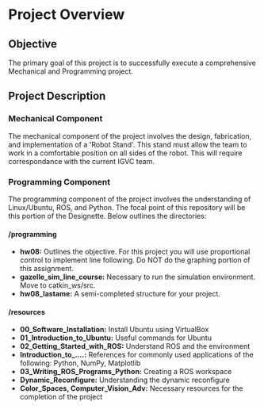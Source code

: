 # Project Overview

## Objective

The primary goal of this project is to successfully execute a comprehensive Mechanical and Programming project.

## Project Description

### Mechanical Component

The mechanical component of the project involves the design, fabrication, and implementation of a 'Robot Stand'. This stand must allow the team to work in a comfortable position on all sides of the robot. This will require correspondance with the current IGVC team.

### Programming Component

The programming component of the project involves the understanding of Linux/Ubuntu, ROS, and Python. The focal point of this repository will be this portion of the Designette. Below outlines the directories:

#### /programming

- **hw08:** Outlines the objective. For this project you will use proportional control to implement line following. Do NOT do the graphing portion of this assignment.
- **gazelle_sim_line_course:** Necessary to run the simulation environment. Move to catkin_ws/src.
- **hw08_lastame:** A semi-completed structure for your project.

#### /resources

- **00_Software_Installation:** Install Ubuntu using VirtualBox
- **01_Introduction_to_Ubuntu:** Useful commands for Ubuntu
- **02_Getting_Started_with_ROS:** Understand ROS and the environment
- **Introduction_to_....:** References for commonly used applications of the following: Python, NumPy, Matplotlib
- **03_Writing_ROS_Programs_Python:** Creating a ROS workspace
- **Dynamic_Reconfigure:** Understanding the dynamic reconfigure
- **Color_Spaces, Computer_Vision_Adv:** Necessary resources for the completion of the project
